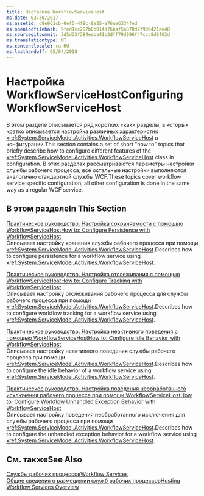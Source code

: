 ```yaml
---
title: Настройка WorkflowServiceHost
ms.date: 03/30/2017
ms.assetid: d8e961cb-0ef5-4f8c-8a25-e76ae6334fed
ms.openlocfilehash: 9fed1cc297b0b014d76baf5a870d7f98b421ae48
ms.sourcegitcommit: 3d5d33f384eeba41b2dff79d096f47ccc8d8f03d
ms.translationtype: MT
ms.contentlocale: ru-RU
ms.lasthandoff: 05/04/2018
---
```

# <a name="configuring-workflowservicehost"></a><span data-ttu-id="8f4a7-102">Настройка WorkflowServiceHost</span><span class="sxs-lookup"><span data-stu-id="8f4a7-102">Configuring WorkflowServiceHost</span></span>
<span data-ttu-id="8f4a7-103">В этом разделе описывается ряд коротких «как» разделы, в которых кратко описывается настройка различных характеристик <xref:System.ServiceModel.Activities.WorkflowServiceHost> в конфигурации.</span><span class="sxs-lookup"><span data-stu-id="8f4a7-103">This section contains a set of short "how to" topics that briefly describe how to configure different features of the <xref:System.ServiceModel.Activities.WorkflowServiceHost> class in configuration.</span></span> <span data-ttu-id="8f4a7-104">В этих разделах рассматриваются параметры настройки службы рабочего процесса, все остальные настройки выполняются аналогично стандартной службы WCF.</span><span class="sxs-lookup"><span data-stu-id="8f4a7-104">These topics cover workflow service specific configuration, all other configuration is done in the same way as a regular WCF service.</span></span>  
  
## <a name="in-this-section"></a><span data-ttu-id="8f4a7-105">В этом разделе</span><span class="sxs-lookup"><span data-stu-id="8f4a7-105">In This Section</span></span>  
 [<span data-ttu-id="8f4a7-106">Практическое руководство. Настройка сохраняемости с помощью WorkflowServiceHost</span><span class="sxs-lookup"><span data-stu-id="8f4a7-106">How to: Configure Persistence with WorkflowServiceHost</span></span>](../../../../docs/framework/wcf/feature-details/how-to-configure-persistence-with-workflowservicehost.md)  
 <span data-ttu-id="8f4a7-107">Описывает настройку хранения службы рабочего процесса при помощи <xref:System.ServiceModel.Activities.WorkflowServiceHost>.</span><span class="sxs-lookup"><span data-stu-id="8f4a7-107">Describes how to configure persistence for a workflow service using <xref:System.ServiceModel.Activities.WorkflowServiceHost>.</span></span>  
  
 [<span data-ttu-id="8f4a7-108">Практическое руководство. Настройка отслеживания с помощью WorkflowServiceHost</span><span class="sxs-lookup"><span data-stu-id="8f4a7-108">How to: Configure Tracking with WorkflowServiceHost</span></span>](../../../../docs/framework/wcf/feature-details/how-to-configure-tracking-with-workflowservicehost.md)  
 <span data-ttu-id="8f4a7-109">Описывает настройку отслеживания рабочего процесса для службы рабочего процесса при помощи <xref:System.ServiceModel.Activities.WorkflowServiceHost>.</span><span class="sxs-lookup"><span data-stu-id="8f4a7-109">Describes how to configure workflow tracking for a workflow service using <xref:System.ServiceModel.Activities.WorkflowServiceHost>.</span></span>  
  
 [<span data-ttu-id="8f4a7-110">Практическое руководство. Настройка неактивного поведения с помощью WorkflowServiceHost</span><span class="sxs-lookup"><span data-stu-id="8f4a7-110">How to: Configure Idle Behavior with WorkflowServiceHost</span></span>](../../../../docs/framework/wcf/feature-details/how-to-configure-idle-behavior-with-workflowservicehost.md)  
 <span data-ttu-id="8f4a7-111">Описывает настройку неактивного поведения службы рабочего процесса при помощи <xref:System.ServiceModel.Activities.WorkflowServiceHost>.</span><span class="sxs-lookup"><span data-stu-id="8f4a7-111">Describes how to configure the idle behavior of a workflow service using <xref:System.ServiceModel.Activities.WorkflowServiceHost>.</span></span>  
  
 [<span data-ttu-id="8f4a7-112">Практическое руководство. Настройка поведения необработанного исключения рабочего процесса при помощи WorkflowServiceHost</span><span class="sxs-lookup"><span data-stu-id="8f4a7-112">How to: Configure Workflow Unhandled Exception Behavior with WorkflowServiceHost</span></span>](../../../../docs/framework/wcf/feature-details/config-workflow-unhandled-exception-workflowservicehost.md)  
 <span data-ttu-id="8f4a7-113">Описывает настройку поведения необработанного исключения для службы рабочего процесса при помощи <xref:System.ServiceModel.Activities.WorkflowServiceHost>.</span><span class="sxs-lookup"><span data-stu-id="8f4a7-113">Describes how to configure the unhandled exception behavior for a workflow service using <xref:System.ServiceModel.Activities.WorkflowServiceHost>.</span></span>  
  
## <a name="see-also"></a><span data-ttu-id="8f4a7-114">См. также</span><span class="sxs-lookup"><span data-stu-id="8f4a7-114">See Also</span></span>  
 [<span data-ttu-id="8f4a7-115">Службы рабочих процессов</span><span class="sxs-lookup"><span data-stu-id="8f4a7-115">Workflow Services</span></span>](../../../../docs/framework/wcf/feature-details/workflow-services.md)  
 [<span data-ttu-id="8f4a7-116">Общие сведения о размещении служб рабочих процессов</span><span class="sxs-lookup"><span data-stu-id="8f4a7-116">Hosting Workflow Services Overview</span></span>](../../../../docs/framework/wcf/feature-details/hosting-workflow-services-overview.md)

